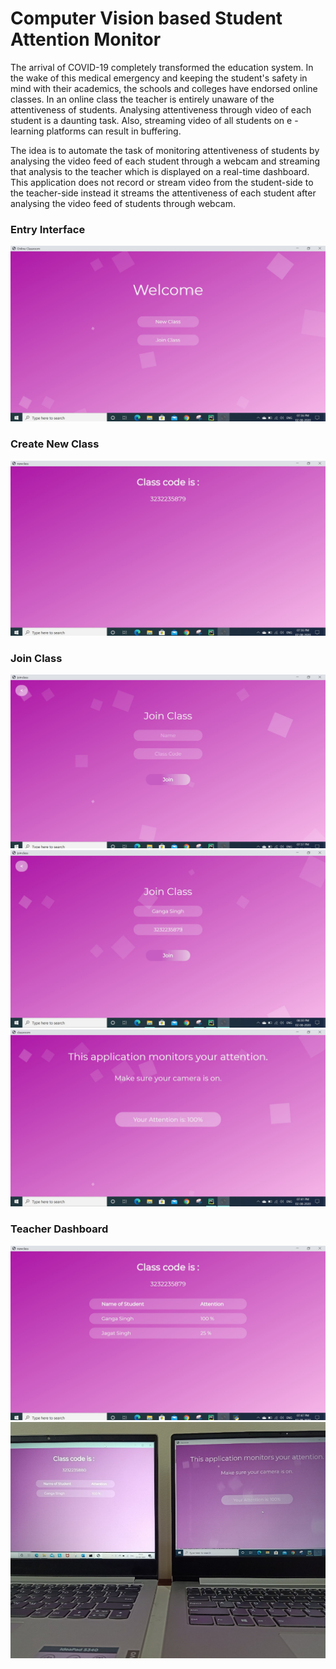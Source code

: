 # Computer Vision based Student Attention Monitor 

The arrival of COVID-19 completely transformed the education system. In the wake of this medical emergency and keeping the student's safety in mind with their academics, the schools and colleges have endorsed online classes. In an online class the teacher is entirely unaware of the attentiveness of students. Analysing attentiveness through video of each student is a daunting task. Also, streaming video of all students on e -learning platforms can result in buffering.

The idea is to automate the task of monitoring attentiveness of students by analysing the video feed of each student through a webcam and streaming that analysis to the teacher which is displayed on a real-time dashboard. This application does not record or stream video from the student-side to the teacher-side instead it streams the attentiveness of each student after analysing the video feed of students through webcam.

### Entry Interface
<img src="images/f1.JPG">

### Create New Class
<img src="images/new1.JPG">

### Join Class
<img src="images/joinclass.JPG">
<img src="images/joinnaname.JPG">
<img src="images/studentanalysis.JPG">

### Teacher Dashboard
<img src="images/multiple.JPG">
<img src="images/2 laptop output.png">




